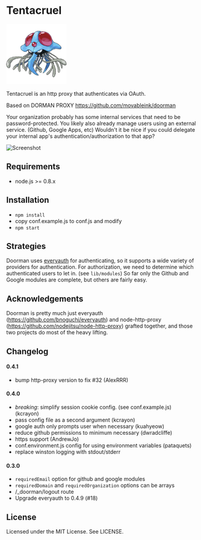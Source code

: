 Tentacruel
=======

<img src="public/_doorman/images/tentacruel.png" width="160" />


Tentacruel is an http proxy that authenticates via OAuth.

Based on DORMAN PROXY  https://github.com/movableink/doorman

Your organization probably has some internal services that need to be
password-protected.  You likely also already manage users using an external
service. (Github, Google Apps, etc)  Wouldn't it be nice if you could
delegate your internal app's authentication/authorization to that app?

![Screenshot](http://cl.ly/253L0I1S2i190X3m1M1Q/Image%202012.01.15%204:15:52%20AM.png)

Requirements
------------

 * node.js >= 0.8.x


Installation
------------

  * `npm install`
  * copy conf.example.js to conf.js and modify
  * `npm start`


Strategies
----------

Doorman uses [everyauth](https://github.com/bnoguchi/everyauth) for authenticating,
so it supports a wide variety of providers for authentication.  For authorization,
we need to determine which authenticated users to let in. (see `lib/modules`) So
far only the Github and Google modules are complete, but others are fairly easy.


Acknowledgements
----------------

Doorman is pretty much just everyauth (https://github.com/bnoguchi/everyauth) and
node-http-proxy (https://github.com/nodejitsu/node-http-proxy) grafted together,
and those two projects do most of the heavy lifting.


Changelog
---------

#### 0.4.1
  * bump http-proxy version to fix #32 (AlexRRR)

#### 0.4.0
  * _breaking_: simplify session cookie config. (see conf.example.js) (kcrayon)
  * pass config file as a second argument (kcrayon)
  * google auth only prompts user when necessary (kuahyeow)
  * reduce github permissions to minimum necessary (dwradcliffe)
  * https support (AndrewJo)
  * conf.environment.js config for using environment variables (pataquets)
  * replace winston logging with stdout/stderr

#### 0.3.0

  * `requiredEmail` option for github and google modules
  * `requiredDomain` and `requiredOrganization` options can be arrays
  * /_doorman/logout route
  * Upgrade everyauth to 0.4.9 (#18)

License
-------

Licensed under the MIT License. See LICENSE.
